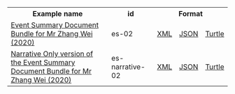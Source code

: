 <table class="list" width="100%">            
   <tr>
     <th>Example name</th>
     <th>id</th>
     <th colspan="3">Format</th>
   </tr>
   <tr>
      <td><a href="Bundle-es-02.html">Event Summary Document Bundle for Mr Zhang Wei (2020)</a></td>
      <td>es-02</td>
      <td><a href="Bundle-es-02.xml.html">XML</a></td>
      <td><a href="Bundle-es-02.json.html">JSON</a></td>
      <td><a href="Bundle-es-02.ttl.html">Turtle</a></td>
   </tr>
   <tr>
      <td><a href="Bundle-es-narrative-02.html">Narrative Only version of the Event Summary Document Bundle for Mr Zhang Wei (2020)</a></td>
      <td>es-narrative-02</td>
      <td><a href="Bundle-es-narrative-02.xml.html">XML</a></td>
      <td><a href="Bundle-es-narrative-02.json.html">JSON</a></td>
      <td><a href="Bundle-es-narrative-02.ttl.html">Turtle</a></td>
   </tr>           
</table>